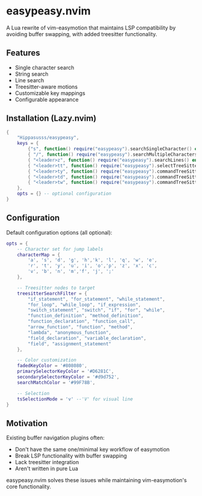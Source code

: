 # easypeasy.nvim

A Lua rewrite of vim-easymotion that maintains LSP compatibility by avoiding buffer swapping, with added treesitter functionality.

## Features

- Single character search
- String search 
- Line search 
- Treesitter-aware motions
- Customizable key mappings
- Configurable appearance

## Installation (Lazy.nvim)

```lua
{
    "Hippasusss/easypeasy",
    keys = {
        {"s", function() require("easypeasy").searchSingleCharacter() end, mode = {"n","v"}},
        { "/", function() require("easypeasy").searchMultipleCharacters() end},
        { "<leader>z", function() require("easypeasy").searchLines() end, mode = {"n","v"}},
        { "<leader>tt", function() require("easypeasy").selectTreeSitter() end, mode = {"n"}},
        { "<leader>ty", function() require("easypeasy").commandTreeSitter('y') end, mode = {"n"}},
        { "<leader>td", function() require("easypeasy").commandTreeSitter('d') end, mode = {"n"}},
        { "<leader>tw", function() require("easypeasy").commandTreeSitter('gc', false) end, mode = {"n"}},
    },
    opts = {} -- optional configuration
}
```

## Configuration

Default configuration options (all optional):

```lua
opts = {
    -- Character set for jump labels
    characterMap = {
        'a', 's', 'd', 'g', 'h','k', 'l', 'q', 'w', 'e',
        'r', 't', 'y', 'u', 'i', 'o','p', 'z', 'x', 'c',
        'v', 'b', 'n', 'm','f', 'j', ';'
    },

    -- Treesitter nodes to target
    treesitterSearchFilter = {
        "if_statement", "for_statement", "while_statement",
        "for_loop", "while_loop", "if_expression",
        "switch_statement", "switch", "if", "for", "while",
        "function_definition", "method_definition",
        "function_declaration", "function_call",
        "arrow_function", "function", "method",
        "lambda", "anonymous_function",
        "field_declaration", "variable_declaration",
        "field", "assignment_statement"
    },

    -- Color customization
    fadedKeyColor = '#808080',
    primarySelectorKeyColor = '#D6281C',
    secondarySelectorKeyColor = '#d9d752',
    searchMatchColor = '#99F78B',

    -- Selection
    tsSelectionMode = 'v' --'V' for visual line
}
```

## Motivation

Existing buffer navigation plugins often:
- Don't have the same one/minimal key workflow of easymotion
- Break LSP functionality with buffer swapping
- Lack treesitter integration
- Aren't written in pure Lua

easypeasy.nvim solves these issues while maintaining vim-easymotion's core functionality.
